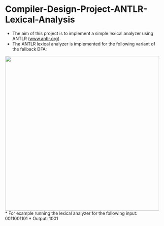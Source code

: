 # Compiler-Design-Project-ANTLR-Lexical-Analysis
* The aim of this project is to implement a simple lexical analyzer using ANTLR (www.antlr.org).
* The ANTLR lexical analyzer is implemented for the following variant of the fallback DFA:
<img src="https://i.ibb.co/B4dWwgV/fdfa.jpg" width="500">
* For example running the lexical analyzer for the following input: 0011001101  
* Output: 1001

